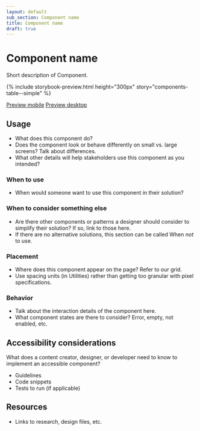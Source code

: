```yaml
---
layout: default
sub_section: Component name
title: Component name
draft: true
---
```


# Component name

<p class="va-introtext">Short description of Component.</p>

<!-- This is where the live component example from Storybook should appear. -->

{% include storybook-preview.html height="300px" story="components-table--simple" %}

<!-- Optional section

## Variations
* If multiple variations of the component exist (eg accordions can have a border or be borderless) use this section to present those variations. Include live examples from Storybook.

{% include storybook-preview.html height="300px" story="components-table--complex" %}

-->

[Preview mobile](https:link.com)
[Preview desktop](https:link.com)

## Usage
* What does this component do? 
* Does the component look or behave differently on small vs. large screens? Talk about differences.
* What other details will help stakeholders use this component as you intended?

### When to use
* When would someone want to use this component in their solution?

### When to consider something else
* Are there other components or patterns a designer should consider to simplify their solution? If so, link to those here.
* If there are no alternative solutions, this section can be called When _not_ to use.

### Placement
* Where does this component appear on the page? Refer to our grid.
* Use spacing units (in Utilities) rather than getting too granular with pixel specifications.

### Behavior
* Talk about the interaction details of the component here. 
* What component states are there to consider? Error, empty, not enabled, etc.

## Accessibility considerations
What does a content creator, designer, or developer need to know to implement an accessible component?
* Guidelines
* Code snippets
* Tests to run (if applicable)

## Resources
* Links to research, design files, etc.
